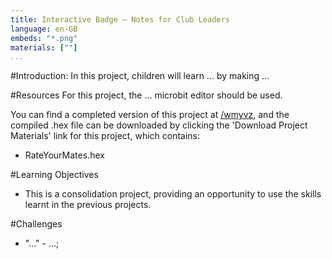```yaml
---
title: Interactive Badge — Notes for Club Leaders
language: en-GB
embeds: "*.png"
materials: [""]
...
```


#Introduction:
In this project, children will learn ... by making ...

#Resources
For this project, the ... microbit editor should be used.

You can find a completed version of this project at <a href="http://">/wmyvz</a>, and the compiled .hex file can be downloaded by clicking the 'Download Project Materials' link for this project, which contains:

+ RateYourMates.hex

#Learning Objectives
+ This is a consolidation project, providing an opportunity to use the skills learnt in the previous projects.

#Challenges
+ "..." - ...;
